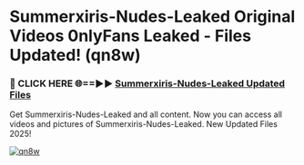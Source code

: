 # Summerxiris-Nudes-Leaked Original Videos 0nlyFans Leaked - Files Updated! (qn8w)

<h3>🔴 CLICK HERE 🌐==►► <a href="https://tinyurl.com/52m3yx9h" rel="nofollow">Summerxiris-Nudes-Leaked Updated Files</a></h3>

Get Summerxiris-Nudes-Leaked and all content. Now you can access all videos and pictures of Summerxiris-Nudes-Leaked. New Updated Files 2025!

[![qn8w](https://i.imgur.com/TnHtlc8.gif)](https://tinyurl.com/52m3yx9h)
